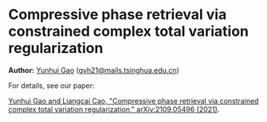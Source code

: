 # Compressive phase retrieval via constrained complex total variation regularization
**Author:** [Yunhui Gao](https://github.com/Yunhui-Gao) (gyh21@mails.tsinghua.edu.cn)

For details, see our paper:

[Yunhui Gao and Liangcai Cao, "Compressive phase retrieval via constrained complex total variation regularization," arXiv:2109.05496 (2021)](https://arxiv.org/abs/2109.05496).
